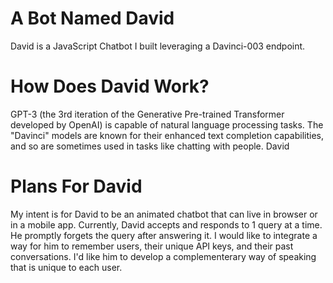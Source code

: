 # A Bot Named David

David is a JavaScript Chatbot I built leveraging a Davinci-003 endpoint.


# How Does David Work?

GPT-3 (the 3rd iteration of the Generative Pre-trained Transformer developed by OpenAI) is capable of natural language processing tasks.
The "Davinci" models are known for their enhanced text completion capabilities, and so are sometimes used in tasks like chatting with people.
David


# Plans For David

My intent is for David to be an animated chatbot that can live in browser or in a mobile app.
Currently, David accepts and responds to 1 query at a time. He promptly forgets the query after answering it.
I would like to integrate a way for him to remember users, their unique API keys, and their past conversations.
I'd like him to develop a complementerary way of speaking that is unique to each user.



